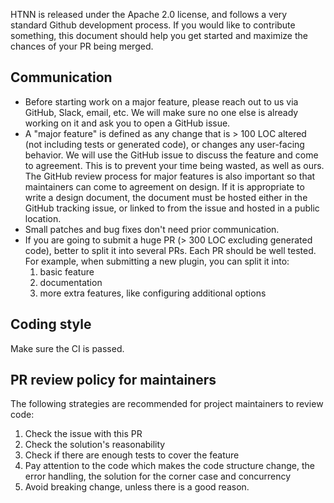 HTNN is released under the Apache 2.0 license, and follows a very standard Github development process. If you would like to contribute something, this document should help you get started and maximize the chances of your PR being merged.

## Communication

* Before starting work on a major feature, please reach out to us via GitHub, Slack,
  email, etc. We will make sure no one else is already working on it and ask you to open a
  GitHub issue.
* A "major feature" is defined as any change that is > 100 LOC altered (not including tests or generated code),
  or changes any user-facing behavior. We will use the GitHub issue to discuss the feature and come to
  agreement. This is to prevent your time being wasted, as well as ours. The GitHub review process
  for major features is also important so that maintainers can come to agreement on design.
  If it is appropriate to write a design document, the document must be hosted either in the GitHub
  tracking issue, or linked to from the issue and hosted in a public location.
* Small patches and bug fixes don't need prior communication.
* If you are going to submit a huge PR (> 300 LOC excluding generated code),
  better to split it into several PRs. Each PR should be well tested. For example,
  when submitting a new plugin, you can split it into:
  1. basic feature
  2. documentation
  3. more extra features, like configuring additional options

## Coding style

Make sure the CI is passed.

## PR review policy for maintainers

The following strategies are recommended for project maintainers to review code:

1. Check the issue with this PR
2. Check the solution's reasonability
3. Check if there are enough tests to cover the feature
4. Pay attention to the code which makes the code structure change, the error handling, the solution for the corner case and concurrency
5. Avoid breaking change, unless there is a good reason.
